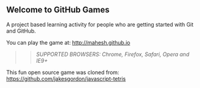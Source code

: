 ## Welcome to GitHub Games

A project based learning activity for people who are getting started with Git and GitHub.

You can play the game at: http://mahesh.github.io

>> _*SUPPORTED BROWSERS*: Chrome, Firefox, Safari, Opera and IE9+_

This fun open source game was cloned from: https://github.com/jakesgordon/javascript-tetris
